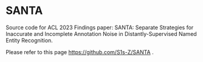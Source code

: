 # SANTA
Source code for ACL 2023 Findings paper: SANTA: Separate Strategies for Inaccurate and Incomplete Annotation Noise in Distantly-Supervised Named Entity Recognition.

Please refer to this page https://github.com/S1s-Z/SANTA .

